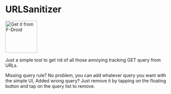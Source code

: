 # URLSanitizer

[<img src="https://f-droid.org/badge/get-it-on-en.png" alt="Get it from F-Droid"
      height="100"><br/>](https://f-droid.org/packages/moe.dic1911.urlsanitizer)

Just a simple tool to get rid of all those annoying tracking GET query from URLs.


Missing query rule? No problem, you can add whatever query you want with the simple UI,
Added wrong query? Just remove it by tapping on the floating button and tap on the query list to remove.
